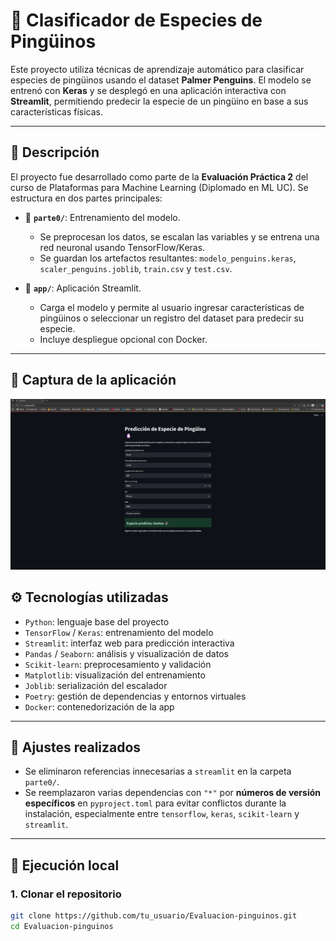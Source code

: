 # 🐧 Clasificador de Especies de Pingüinos

Este proyecto utiliza técnicas de aprendizaje automático para clasificar especies de pingüinos usando el dataset **Palmer Penguins**. El modelo se entrenó con **Keras** y se desplegó en una aplicación interactiva con **Streamlit**, permitiendo predecir la especie de un pingüino en base a sus características físicas.

---

## 📄 Descripción

El proyecto fue desarrollado como parte de la **Evaluación Práctica 2** del curso de Plataformas para Machine Learning (Diplomado en ML UC). Se estructura en dos partes principales:

- 📁 **`parte0/`**: Entrenamiento del modelo.  
  - Se preprocesan los datos, se escalan las variables y se entrena una red neuronal usando TensorFlow/Keras.
  - Se guardan los artefactos resultantes: `modelo_penguins.keras`, `scaler_penguins.joblib`, `train.csv` y `test.csv`.

- 📁 **`app/`**: Aplicación Streamlit.  
  - Carga el modelo y permite al usuario ingresar características de pingüinos o seleccionar un registro del dataset para predecir su especie.
  - Incluye despliegue opcional con Docker.

---

## 📸 Captura de la aplicación

![Streamlit App](images/streamlit_app.png)

## ⚙️ Tecnologías utilizadas

- `Python`: lenguaje base del proyecto  
- `TensorFlow` / `Keras`: entrenamiento del modelo  
- `Streamlit`: interfaz web para predicción interactiva  
- `Pandas` / `Seaborn`: análisis y visualización de datos  
- `Scikit-learn`: preprocesamiento y validación  
- `Matplotlib`: visualización del entrenamiento  
- `Joblib`: serialización del escalador  
- `Poetry`: gestión de dependencias y entornos virtuales  
- `Docker`: contenedorización de la app

---

## 🔧 Ajustes realizados

- Se eliminaron referencias innecesarias a `streamlit` en la carpeta `parte0/`.
- Se reemplazaron varias dependencias con `"*"` por **números de versión específicos** en `pyproject.toml` para evitar conflictos durante la instalación, especialmente entre `tensorflow`, `keras`, `scikit-learn` y `streamlit`.

---

## 🧪 Ejecución local

### 1. Clonar el repositorio

```bash
git clone https://github.com/tu_usuario/Evaluacion-pinguinos.git
cd Evaluacion-pinguinos


